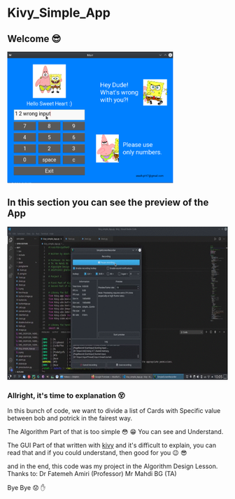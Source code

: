 # Kivy_Simple_App
## Welcome :sunglasses:

<img src="demo.png" alt="a demo pic of app" height="300">



## In this section you can see the preview of the App
<img src="demo.gif" height="350">



### Allright, it's time to explanation :dizzy_face:

In this bunch of code, we want to divide a list of Cards with Specific value between bob and potrick in the fairest way.

The Algorithm Part of that is too simple :flushed: :grin: You can see and Understand.

The GUI Part of that written with [kivy](https://kivy.org/#home) and it's difficult to explain, you can read that and if you could understand, then good for you :wink: :sunglasses:

and in the end, this code was my project in the Algorithm Design Lesson.
Thanks to:
        Dr Fatemeh Amiri (Professor)
        Mr Mahdi BG (TA)
 
 
 
 
Bye Bye :worried: :hand:
